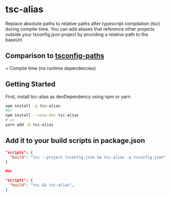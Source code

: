 # tsc-alias

Replace absolute paths to relative paths after typescript compilation (tsc) during compile-time. You can add aliases that reference other projects outside your tsconfig.json project by providing a relative path to the baseUrl.

## Comparison to [tsconfig-paths](https://github.com/dividab/tsconfig-paths)

\+ Compile time (no runtime dependencies)

## Getting Started

First, install tsc-alias as devDependency using npm or yarn.

```sh
npm install -g tsc-alias
#or
npm install --save-dev tsc-alias
# or
yarn add -D tsc-alias
```

## Add it to your build scripts in package.json

```json
"scripts": {
  "build": "tsc --project tsconfig.json && tsc-alias -p tsconfig.json",
}

#or

"scripts": {
  "build": "tsc && tsc-alias",
}
```
